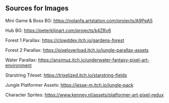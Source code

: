 ## Sources for Images

Mini Game & Boss BG: https://nolanfa.artstation.com/projects/A9PeA5

Hub BG: https://peterklijnart.com/projects/k4ZRv6

Forest 1 Parallax: https://clowddev.itch.io/gardens-forest

Forest 2 Parallax: https://pixeloverload.itch.io/jungle-parallax-assets

Water Parallax: https://ansimuz.itch.io/underwater-fantasy-pixel-art-environment

Starstring Tileset: https://trixelized.itch.io/starstring-fields

Jungle Platformer Assets: https://jesse-m.itch.io/jungle-pack

Character Sprites: https://www.kenney.nl/assets/platformer-art-pixel-redux